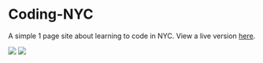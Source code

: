# Coding-NYC
A simple 1 page site about learning to code in NYC.
View a live version [here](https://aekari.github.io/Coding-NYC/).

![](https://i.imgur.com/REh52Vx.png)
![](https://i.imgur.com/Fi3FwbX.png)
